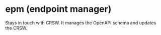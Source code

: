 # epm (endpoint manager)

Stays in touch with CRSW. It manages the OpenAPI schema and updates the CRSW.